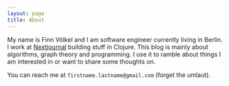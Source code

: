 ```yaml
---
layout: page
title: About
---
```


My name is Finn Völkel and I am software engineer currently living in Berlin.
I work at [Nextjournal](https://nextjournal.com/) building stuff in Clojure.
This blog is mainly about algorithms, graph theory and programming.
I use it to ramble about things I am interested in or want to share some thoughts on.

You can reach me at `firstname.lastname@gmail.com` (forget the umlaut).
